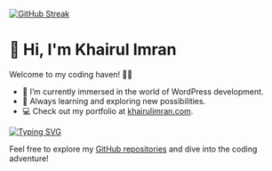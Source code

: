 [![GitHub Streak](https://streak-stats.demolab.com?user=khairulimran-97&theme=whatsapp-light&hide_border=true&date_format=M%20j%5B%2C%20Y%5D)](https://git.io/streak-stats)

# 👋 Hi, I'm Khairul Imran

Welcome to my coding haven! 👨‍💻

- 🔭 I’m currently immersed in the world of WordPress development.
- 🌱 Always learning and exploring new possibilities.
- 💻 Check out my portfolio at [khairulimran.com](https://khairulimran.com).

[![Typing SVG](https://readme-typing-svg.demolab.com?font=Fira+Code&pause=1000&color=F78918&random=true&width=435&lines=I%E2%80%99m+passionate+about+programming;I%E2%80%99m+focused+on+WordPress+development)](https://git.io/typing-svg)

Feel free to explore my [GitHub repositories](https://github.com/khairulimran-97) and dive into the coding adventure!
